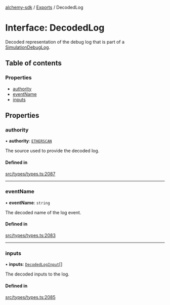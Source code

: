 [alchemy-sdk](../README.md) / [Exports](../modules.md) / DecodedLog

# Interface: DecodedLog

Decoded representation of the debug log that is part of a
[SimulationDebugLog](SimulationDebugLog.md).

## Table of contents

### Properties

- [authority](DecodedLog.md#authority)
- [eventName](DecodedLog.md#eventname)
- [inputs](DecodedLog.md#inputs)

## Properties

### authority

• **authority**: [`ETHERSCAN`](../enums/DecodingAuthority.md#etherscan)

The source used to provide the decoded log.

#### Defined in

[src/types/types.ts:2087](https://github.com/alchemyplatform/alchemy-sdk-js/blob/5992f68/src/types/types.ts#L2087)

___

### eventName

• **eventName**: `string`

The decoded name of the log event.

#### Defined in

[src/types/types.ts:2083](https://github.com/alchemyplatform/alchemy-sdk-js/blob/5992f68/src/types/types.ts#L2083)

___

### inputs

• **inputs**: [`DecodedLogInput`](DecodedLogInput.md)[]

The decoded inputs to the log.

#### Defined in

[src/types/types.ts:2085](https://github.com/alchemyplatform/alchemy-sdk-js/blob/5992f68/src/types/types.ts#L2085)
